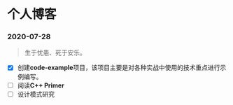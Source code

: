# 个人博客

### 2020-07-28

> 生于忧患、死于安乐。

- [x] 创建**code-example**项目，该项目主要是对各种实战中使用的技术重点进行示例编写。
- [ ] 阅读**C++ Primer**
- [ ] 设计模式研究